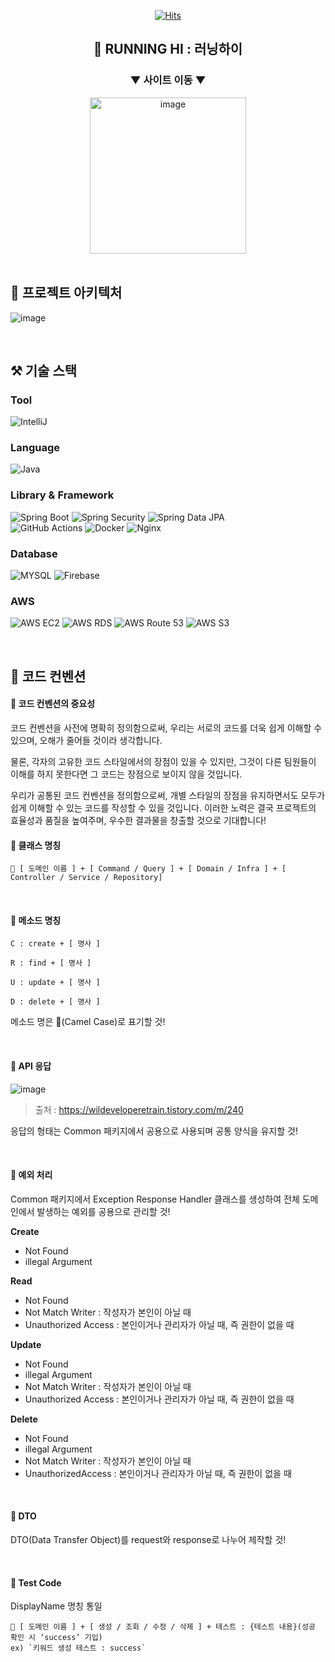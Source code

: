 <div align="center">
    
[![Hits](https://hits.seeyoufarm.com/api/count/incr/badge.svg?url=https%3A%2F%2Fgithub.com%2Fcca-ffodregamdi%2Frunning-hi-back&count_bg=%23FFA49F&title_bg=%23555555&icon=&icon_color=%23E7E7E7&title=views&edge_flat=false)](https://hits.seeyoufarm.com)
## 🏃 RUNNING HI : 러닝하이

### ▼ 사이트 이동 ▼
<a href="https://running-hi.com">
<img width="250" alt="image" src="https://github.com/cca-ffodregamdi/.github/assets/119282494/ff52abf3-6873-4f68-8d35-c2ed0e5102e4">
</a>
</div>

<br>

## 🧱 프로젝트 아키텍처
![image](https://github.com/cca-ffodregamdi/running-hi-back/assets/98208452/085bb740-bcbf-4054-9043-3ed0b1c106a0)

<br>

## ⚒️ 기술 스택
### Tool
![IntelliJ](https://img.shields.io/badge/InteliiJ-000000?style=flat&logo=intellijidea&logoColor=white)

### Language
![Java](https://img.shields.io/badge/Java-e75253?style=flat&logo=java&logoColor=white)

### Library & Framework
![Spring Boot](https://img.shields.io/badge/SpringBoot-6DB33F?style=flat&logo=springboot&logoColor=white)
![Spring Security](https://img.shields.io/badge/SpringSecurity-6DB33F?style=flat&logo=springsecurity&logoColor=white)
![Spring Data JPA](https://img.shields.io/badge/SpringDataJPA-6DB33F?style=flat&logo=springdatajpa&logoColor=white)
<br>
![GitHub Actions](https://img.shields.io/badge/GitHubActions-2088FF?style=flat&logo=githubactions&logoColor=white)
![Docker](https://img.shields.io/badge/Docker-2496ED?style=flat&logo=docker&logoColor=white)
![Nginx](https://img.shields.io/badge/Nginx-009639?style=flat&logo=nginx&logoColor=white)

### Database
![MYSQL](https://img.shields.io/badge/MySQL-4479A1?style=flat&logo=mysql&logoColor=white)
![Firebase](https://img.shields.io/badge/Firebase-FFCA28?style=flat&logo=firebase&logoColor=white)

### AWS
![AWS EC2](https://img.shields.io/badge/AWS-EC2-FF9900?style=flat&logo=amazonec2&logoColor=white)
![AWS RDS](https://img.shields.io/badge/AWS-RDS-527FFF?style=flat&logo=amazonrds&logoColor=white)
![AWS Route 53](https://img.shields.io/badge/AWS-Route53-8C4FFF?style=flat&logo=amazonroute53&logoColor=white)
![AWS S3](https://img.shields.io/badge/AWS-S3-569A31?style=flat&logo=amazons3&logoColor=white)

<br>

## 📌 코드 컨벤션
#### 🎉 코드 컨벤션의 중요성
코드 컨벤션을 사전에 명확히 정의함으로써, 우리는 서로의 코드를 더욱 쉽게 이해할 수 있으며, 오해가 줄어들 것이라 생각합니다. 

물론, 각자의 고유한 코드 스타일에서의 장점이 있을 수 있지만, 그것이 다른 팀원들이 이해를 하지 못한다면 그 코드는 장점으로 보이지 않을 것입니다. 

우리가 공통된 코드 컨벤션을 정의함으로써, 개별 스타일의 장점을 유지하면서도 모두가 쉽게 이해할 수 있는 코드를 작성할 수 있을 것입니다. 이러한 노력은 결국 프로젝트의 효율성과 품질을 높여주며, 우수한 결과물을 창출할 것으로 기대합니다!

#### 🎉 클래스 명칭
```
🐤 [ 도메인 이름 ] + [ Command / Query ] + [ Domain / Infra ] + [ Controller / Service / Repository]
```

<br>

#### 🎉 메소드 명칭
```
C : create + [ 명사 ]

R : find + [ 명사 ]

U : update + [ 명사 ]

D : delete + [ 명사 ]
```

메소드 명은 🐫(Camel Case)로 표기할 것!

<br>

#### 🎉 API 응답

![image](https://github.com/cca-ffodregamdi/running-hi-back/assets/115992753/4dd76c8d-dcc3-486d-830c-cda93a5ecb39)

> 출처 : https://wildeveloperetrain.tistory.com/m/240


응답의 형태는 Common 패키지에서 공용으로 사용되며 공통 양식을 유지할 것!

<br>

#### 🎉 예외 처리


Common 패키지에서 Exception Response Handler 클래스를 생성하여 전체 도메인에서 발생하는 예외를 공용으로 관리할 것!

**Create**

- Not Found
- illegal Argument

**Read**

- Not Found
- Not Match Writer : 작성자가 본인이 아닐 때
- Unauthorized Access : 본인이거나 관리자가 아닐 때, 즉 권한이 없을 때

**Update**

- Not Found
- illegal Argument
- Not Match Writer : 작성자가 본인이 아닐 때
- Unauthorized Access : 본인이거나 관리자가 아닐 때, 즉 권한이 없을 때

**Delete**

- Not Found
- illegal Argument
- Not Match Writer : 작성자가 본인이 아닐 때
- UnauthorizedAccess : 본인이거나 관리자가 아닐 때, 즉 권한이 없을 때

<br>

#### 🎉 DTO


DTO(Data Transfer Object)를 request와 response로 나누어 제작할 것!

<br>

#### 🎉 Test Code

DisplayName 명칭 통일

```
🐏 [ 도메인 이름 ] + [ 생성 / 조회 / 수정 / 삭제 ] + 테스트 : {테스트 내용}(성공 확인 시 ‘success’ 기입)
ex) `키워드 생성 테스트 : success`
```

<br>

